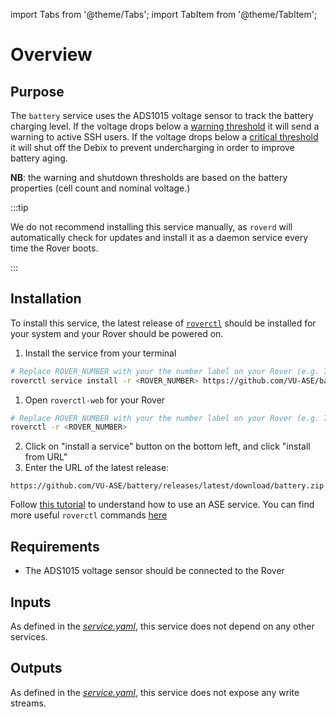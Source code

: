import Tabs from '@theme/Tabs';
import TabItem from '@theme/TabItem';

# Overview

## Purpose 

The `battery` service uses the ADS1015 voltage sensor to track the battery charging level. If the voltage drops below a [warning threshold](https://github.com/VU-ASE/battery/blob/0929a05129b1a065dcd423aa189d056eaeec73a6/src/main.go#L24) it will send a warning to active SSH users. If the voltage drops below a [critical threshold](https://github.com/VU-ASE/battery/blob/0929a05129b1a065dcd423aa189d056eaeec73a6/src/main.go#L23) it will shut off the Debix to prevent undercharging in order to improve battery aging.

**NB**: the warning and shutdown thresholds are based on the battery properties (cell count and nominal voltage.)

:::tip

We do not recommend installing this service manually, as `roverd` will automatically check for updates and install it as a daemon service every time the Rover boots.

:::

## Installation

To install this service, the latest release of [`roverctl`](https://ase.vu.nl/docs/framework/Software/rover/roverctl/installation) should be installed for your system and your Rover should be powered on.

<Tabs groupId="installation-method">
<TabItem value="roverctl" label="Using roverctl" default>

1. Install the service from your terminal
```bash
# Replace ROVER_NUMBER with your the number label on your Rover (e.g. 7)
roverctl service install -r <ROVER_NUMBER> https://github.com/VU-ASE/battery/releases/latest/download/battery.zip 
```

</TabItem>
<TabItem value="roverctl-web" label="Using roverctl-web">

1. Open `roverctl-web` for your Rover
```bash
# Replace ROVER_NUMBER with your the number label on your Rover (e.g. 7)
roverctl -r <ROVER_NUMBER>
```
2. Click on "install a service" button on the bottom left, and click "install from URL"
3. Enter the URL of the latest release:
```
https://github.com/VU-ASE/battery/releases/latest/download/battery.zip 
```

</TabItem>
</Tabs>

Follow [this tutorial](https://ase.vu.nl/docs/tutorials/write-a-service/upload) to understand how to use an ASE service. You can find more useful `roverctl` commands [here](/docs/framework/Software/rover/roverctl/usage)

## Requirements

- The ADS1015 voltage sensor should be connected to the Rover

## Inputs

As defined in the [*service.yaml*](https://github.com/VU-ASE/battery/blob/main/service.yaml), this service does not depend on any other services.

## Outputs

As defined in the [*service.yaml*](https://github.com/VU-ASE/battery/blob/main/service.yaml), this service does not expose any write streams.